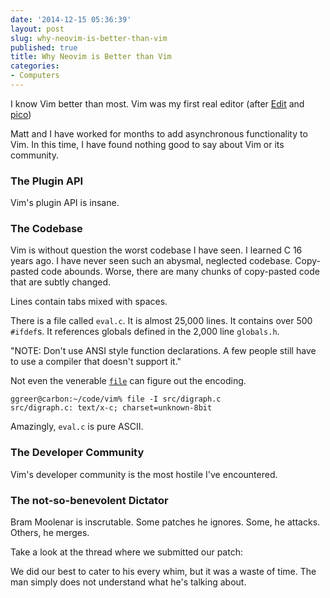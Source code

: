 ```yaml
---
date: '2014-12-15 05:36:39'
layout: post
slug: why-neovim-is-better-than-vim
published: true
title: Why Neovim is Better than Vim
categories:
- Computers
---
```


I know Vim better than most. Vim was my first real editor (after [Edit](https://en.wikipedia.org/wiki/MS-DOS_Editor) and [pico](http://en.wikipedia.org/wiki/Pico_(text_editor)))










Matt and I have worked for months to add asynchronous functionality to Vim. In this time, I have found nothing good to say about Vim or its community.


### The Plugin API

Vim's plugin API is insane. 


### The Codebase

Vim is without question the worst codebase I have seen. I learned C 16 years ago. I have never seen such an abysmal, neglected codebase. Copy-pasted code abounds. Worse, there are many chunks of copy-pasted code that are subtly changed.

Lines contain tabs mixed with spaces.

There is a file called `eval.c`. It is almost 25,000 lines. It contains over 500 `#ifdef`s. It references globals defined in the 2,000 line `globals.h`.


"NOTE: Don't use ANSI style function declarations.  A few people still have to use a compiler that doesn't support it."



Not even the venerable [`file`](http://en.wikipedia.org/wiki/File_%28command%29) can figure out the encoding.

    ggreer@carbon:~/code/vim% file -I src/digraph.c 
    src/digraph.c: text/x-c; charset=unknown-8bit

Amazingly, `eval.c` is pure ASCII.


### The Developer Community

Vim's developer community is the most hostile I've encountered. 


### The not-so-benevolent Dictator

Bram Moolenar is inscrutable. Some patches he ignores. Some, he attacks. Others, he merges.

Take a look at the thread where we submitted our patch:

We did our best to cater to his every whim, but it was a waste of time. The man simply does not understand what he's talking about.
